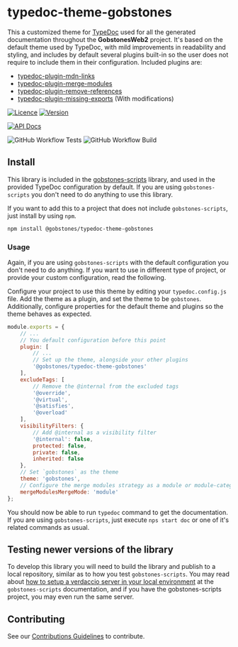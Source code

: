 # typedoc-theme-gobstones

This a customized theme for [TypeDoc](https://typedoc.org/) used for all the generated documentation throughout the **GobstonesWeb2** project.
It's based on the default theme used by TypeDoc, with mild improvements in readability and styling, and includes by default several plugins built-in so the user does not require to include them in their configuration. Included plugins are:

-   [typedoc-plugin-mdn-links](https://github.com/Gerrit0/typedoc-plugin-mdn-links)
-   [typedoc-plugin-merge-modules](https://github.com/krisztianb/typedoc-plugin-merge-modules)
-   [typedoc-plugin-remove-references](https://github.com/eyworldwide/typedoc-plugin-remove-references)
-   [typedoc-plugin-missing-exports](https://github.com/Gerrit0/typedoc-plugin-missing-exports) (With modifications)

[![Licence](https://img.shields.io/badge/AGPL--3.0_with_additional_terms-olivegreen?style=plastic&label=License&logo=open-source-initiative&logoColor=white&color=olivegreen)](https://github.com/gobstones/typedoc-theme-gobstones/blob/main/LICENSE) [![Version](https://img.shields.io/github/package-json/v/gobstones/typedoc-theme-gobstones?style=plastic&label=Version&logo=git-lfs&logoColor=white&color=crimson)](https://www.npmjs.com/package/@gobstones/typedoc-theme-gobstones)

[![API Docs](https://img.shields.io/github/package-json/homepage/gobstones/typedoc-theme-gobstones?color=blue&label=API%20Docs&logo=gitbook&logoColor=white&style=plastic)](https://gobstones.github.io/typedoc-theme-gobstones)

![GitHub Workflow Tests](https://img.shields.io/github/actions/workflow/status/gobstones/typedoc-theme-gobstones/on-commit-test.yml?style=plastic&label=Tests&logo=github-actions&logoColor=white) ![GitHub Workflow Build](https://img.shields.io/github/actions/workflow/status/gobstones/typedoc-theme-gobstones/on-commit-build.yml?style=plastic&label=Build&logo=github-actions&logoColor=white)

## Install

This library is included in the [gobstones-scripts](https://gobstones.github.io/gobstones-scripts) library, and used in the provided TypeDoc configuration by default. If you are using `gobstones-scripts` you don't need to do anything to use this library.

If you want to add this to a project that does not include `gobstones-scripts`, just install by using `npm`.

```bash
npm install @gobstones/typedoc-theme-gobstones
```

### Usage

Again, if you are using `gobstones-scripts` with the default configuration you don't need to do anything. If you want to use in different type of project, or provide your custom configuration, read the following.

Configure your project to use this theme by editing your `typedoc.config.js` file. Add the theme as a plugin, and set the theme to be `gobstones`. Additionally, configure properties for the default theme and plugins so the theme behaves as expected.

```js
module.exports = {
    // ...
    // You default configuration before this point
    plugin: [
        // ...
        // Set up the theme, alongside your other plugins
        '@gobstones/typedoc-theme-gobstones'
    ],
    excludeTags: [
        // Remove the @internal from the excluded tags
        '@override',
        '@virtual',
        '@satisfies',
        '@overload'
    ],
    visibilityFilters: {
        // Add @internal as a visibility filter
        '@internal': false,
        protected: false,
        private: false,
        inherited: false
    },
    // Set `gobstones` as the theme
    theme: 'gobstones',
    // Configure the merge modules strategy as a module or module-category
    mergeModulesMergeMode: 'module'
};
```

You should now be able to run `typedoc` command to get the documentation. If you are using `gobstones-scripts`, just execute `nps start doc` or one of it's related commands as usual.

## Testing newer versions of the library

To develop this library you will need to build the library and publish to a local repository, similar as to how you test `gobstones-scripts`. You may read about [how to setup a verdaccio server in your local environment](https://gobstones.github.io/gobstones-scripts/#md:testing-newer-versions-of-the-library) at the `gobstones-scripts` documentation, and if you have the gobstones-scripts project, you may even run the same server.

## Contributing

See our [Contributions Guidelines](https://gobstones-github.io/gobstones-guidelines) to contribute.

